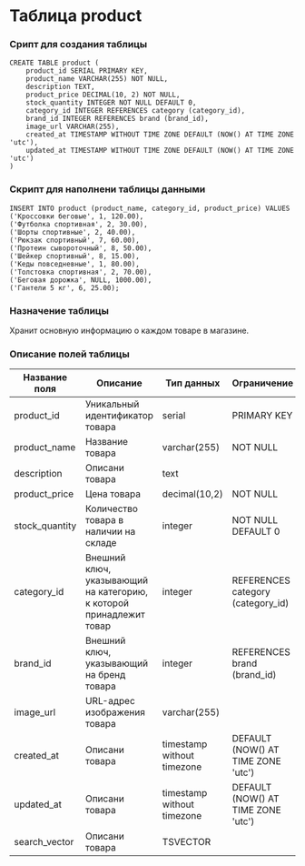 # Таблица product

### Срипт для создания таблицы

```
CREATE TABLE product (
    product_id SERIAL PRIMARY KEY,
    product_name VARCHAR(255) NOT NULL,
    description TEXT,
    product_price DECIMAL(10, 2) NOT NULL,
    stock_quantity INTEGER NOT NULL DEFAULT 0,
    category_id INTEGER REFERENCES category (category_id),
    brand_id INTEGER REFERENCES brand (brand_id),
    image_url VARCHAR(255),
    created_at TIMESTAMP WITHOUT TIME ZONE DEFAULT (NOW() AT TIME ZONE 'utc'),
    updated_at TIMESTAMP WITHOUT TIME ZONE DEFAULT (NOW() AT TIME ZONE 'utc')
)
```
### Скрипт для наполнени таблицы данными

```
INSERT INTO product (product_name, category_id, product_price) VALUES
('Кроссовки беговые', 1, 120.00),
('Футболка спортивная', 2, 30.00),
('Шорты спортивные', 2, 40.00),
('Рюкзак спортивный', 7, 60.00),
('Протеин сывороточный', 8, 50.00),
('Шейкер спортивный', 8, 15.00),
('Кеды повседневные', 1, 80.00),
('Толстовка спортивная', 2, 70.00),
('Беговая дорожка', NULL, 1000.00),
('Гантели 5 кг', 6, 25.00); 
```

### Назначение таблицы

Хранит основную информацию о каждом товаре в магазине.

### Описание полей таблицы

|Название поля|Описание|Тип данных|Ограничение|
|-|-|-|-|
|product_id|Уникальный идентификатор товара|serial|PRIMARY KEY|
|product_name|Название товара|varchar(255)|NOT NULL|
|description|Описани товара|text||
|product_price|Цена товара|decimal(10,2)|NOT NULL|
|stock_quantity|Количество товара в наличии на складе|integer|NOT NULL DEFAULT 0|
|category_id|Внешний ключ, указывающий на категорию, к которой принадлежит товар|integer|REFERENCES category (category_id)|
|brand_id|Внешний ключ, указывающий на бренд товара|integer|REFERENCES brand (brand_id)|
|image_url|URL-адрес изображения товара|varchar(255)||
|created_at|Описани товара|timestamp without timezone|DEFAULT (NOW() AT TIME ZONE 'utc')|
|updated_at|Описани товара|timestamp without timezone|DEFAULT (NOW() AT TIME ZONE 'utc')|
|search_vector|Описани товара|TSVECTOR||
